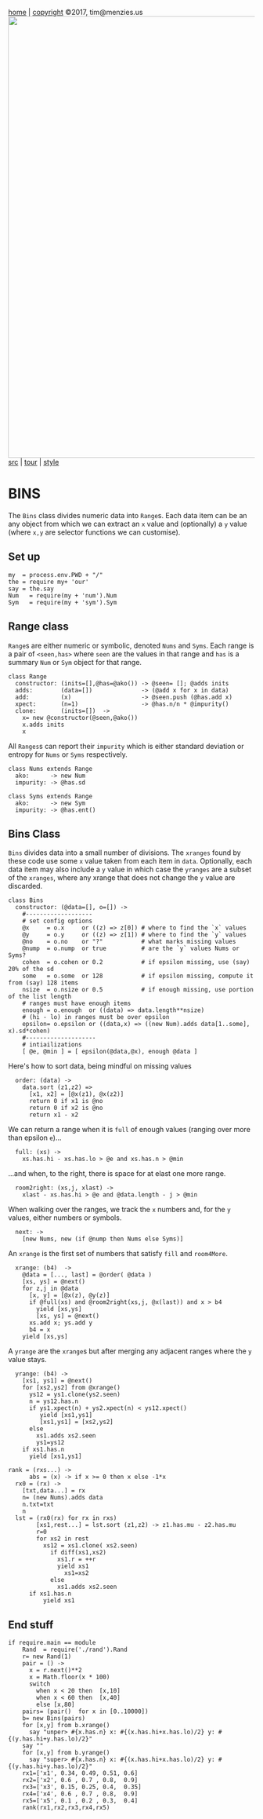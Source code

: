 [home](http://tiny.cc/koff) |
[copyright](https://github.com/koffee/script/blob/master/LICENSE.md) &copy;2017, tim&commat;menzies.us<br>
[<img width=900 src=https://raw.githubusercontent.com/koffee/script/master/img/head.jpg>](http://tiny.cc/koff)<br>
[src](https://github.com/koffee/script/tree/master/lib) |
[tour](https://github.com/koffee/script/blob/master/docs/TOUR.md) |
[style](https://github.com/koffee/script/blob/master/docs/STYLE.md)

# BINS

The `Bins` class divides numeric data into `Range`s. Each data item can be an any object from which
we can extract an `x` value and (optionally) a `y` value (where `x,y` are selector
functions we can customise).

## Set up

    my  = process.env.PWD + "/" 
    the = require my+ 'our'
    say = the.say
    Num   = require(my + 'num').Num
    Sym   = require(my + 'sym').Sym

## Range class

`Range`s are either numeric or symbolic, denoted `Nums` and `Syms`.
Each range is a pair  of `<seen,has>` where
`seen` are the values in that range and `has` is a summary `Num` or `Sym`
object for that range.

    class Range
      constructor: (inits=[],@has=@ako()) -> @seen= []; @adds inits
      adds:        (data=[])              -> (@add x for x in data)
      add:         (x)                    -> @seen.push (@has.add x)
      xpect:       (n=1)                  -> @has.n/n * @impurity()
      clone:       (inits=[])  ->
        x= new @constructor(@seen,@ako())
        x.adds inits
        x

All `Ranges`s can report their `impurity`
which is either standard deviation or entropy for `Nums` or `Syms` respectively.

    class Nums extends Range
      ako:      -> new Num
      impurity: -> @has.sd

    class Syms extends Range
      ako:      -> new Sym
      impurity: -> @has.ent()

## Bins Class

`Bins` divides data into a small number of divisions.  The `xranges`
found by these code use some `x` value taken from each item in
`data`.  Optionally, each data item may also include a `y` value
in which case the `yranges` are a subset of the `xranges`, where
any xrange that does not change the `y` value are discarded.

    class Bins
      constructor: (@data=[], o=[]) ->
        #-------------------
        # set config options 
        @x     = o.x     or ((z) => z[0]) # where to find the `x` values
        @y     = o.y     or ((z) => z[1]) # where to find the `y` values
        @no    = o.no    or "?"           # what marks missing values
        @nump  = o.nump  or true          # are the `y` values Nums or Syms?
        cohen  = o.cohen or 0.2           # if epsilon missing, use (say) 20% of the sd
        some   = o.some  or 128           # if epsilon missing, compute it from (say) 128 items
        nsize  = o.nsize or 0.5           # if enough missing, use portion of the list length
        # ranges must have enough items
        enough = o.enough  or ((data) => data.length**nsize)
        # (hi - lo) in ranges must be over epsilon
        epsilon= o.epsilon or ((data,x) => ((new Num).adds data[1..some], x).sd*cohen)
        #--------------------
        # intiailizations
        [ @e, @min ] = [ epsilon(@data,@x), enough @data ]

Here's how to sort data, being mindful on missing values

      order: (data) ->
        data.sort (z1,z2) =>
          [x1, x2] = [@x(z1), @x(z2)]
          return 0 if x1 is @no
          return 0 if x2 is @no
          return x1 - x2

We can return a range when it is `full` of enough values (ranging
over more than epsilon `e`)...

      full: (xs) ->
        xs.has.hi - xs.has.lo > @e and xs.has.n > @min

...and when, to the right, there is space for at elast one more range.

      room2right: (xs,j, xlast) ->
        xlast - xs.has.hi > @e and @data.length - j > @min

When walking over the ranges, we track the `x` numbers and, for the
`y` values, either numbers or symbols.

      next: ->
        [new Nums, new (if @nump then Nums else Syms)]

An `xrange` is the first set of numbers that satisfy `fill` and
`room4More`.

      xrange: (b4)  ->
        @data = [..., last] = @order( @data )
        [xs, ys] = @next()
        for z,j in @data
          [x, y] = [@x(z), @y(z)]
          if @full(xs) and @room2right(xs,j, @x(last)) and x > b4
            yield [xs,ys]
            [xs, ys] = @next()
          xs.add x; ys.add y
          b4 = x
        yield [xs,ys]

A `yrange` are the `xrange`s but after merging any adjacent ranges where the `y`
value stays.

      yrange: (b4) ->
        [xs1, ys1] = @next()
        for [xs2,ys2] from @xrange()
          ys12 = ys1.clone(ys2.seen)
          n = ys12.has.n
          if ys1.xpect(n) + ys2.xpect(n) < ys12.xpect()
             yield [xs1,ys1]
             [xs1,ys1] = [xs2,ys2]
          else
            xs1.adds xs2.seen
            ys1=ys12
        if xs1.has.n
          yield [xs1,ys1]

    rank = (rxs...) ->
		  abs = (x) -> if x >= 0 then x else -1*x
      rx0 = (rx) -> 
        [txt,data...] = rx
        n= (new Nums).adds data
        n.txt=txt
        n
      lst = (rx0(rx) for rx in rxs)
			[xs1,rest...] = lst.sort (z1,z2) -> z1.has.mu - z2.has.mu
			r=0
			for xs2 in rest
			  xs12 = xs1.clone( xs2.seen)
				if diff(xs1,xs2) 
				  xs1.r = ++r
				  yield xs1
					xs1=xs2
				else
				  xs1.adds xs2.seen
		  if xs1.has.n
			  yield xs1
			  
## End stuff

    if require.main == module
        Rand  = require('./rand').Rand
        r= new Rand(1)
        pair = () ->
          x = r.next()**2
          x = Math.floor(x * 100)
          switch
            when x < 20 then  [x,10]
            when x < 60 then  [x,40]
            else [x,80]
        pairs= (pair()  for x in [0..10000]) 
        b= new Bins(pairs)
        for [x,y] from b.xrange()
          say "unper> #{x.has.n} x: #{(x.has.hi+x.has.lo)/2} y: #{(y.has.hi+y.has.lo)/2}"
        say ""
        for [x,y] from b.yrange()
          say "super> #{x.has.n} x: #{(x.has.hi+x.has.lo)/2} y: #{(y.has.hi+y.has.lo)/2}"
        rx1=['x1', 0.34, 0.49, 0.51, 0.6]
        rx2=['x2', 0.6 , 0.7 , 0.8,  0.9]
        rx3=['x3', 0.15, 0.25, 0.4,  0.35]
        rx4=['x4', 0.6 , 0.7 , 0.8,  0.9]
        rx5=['x5', 0.1 , 0.2 , 0.3,  0.4]
        rank(rx1,rx2,rx3,rx4,rx5)
